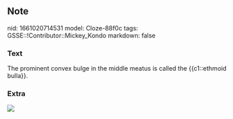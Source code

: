 ## Note
nid: 1661020714531
model: Cloze-88f0c
tags: GSSE::!Contributor::Mickey_Kondo
markdown: false

### Text
The prominent convex bulge in the middle meatus is called the {{c1::ethmoid bulla}}.

### Extra
<img src="13-1.jpg">
